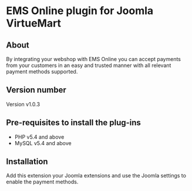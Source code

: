# EMS Online plugin for Joomla VirtueMart

## About

By integrating your webshop with EMS Online you can accept payments from your customers in an easy and trusted manner with all relevant payment methods supported.

## Version number
Version v1.0.3

## Pre-requisites to install the plug-ins 
* PHP v5.4 and above
* MySQL v5.4 and above

## Installation
Add this extension your Joomla extensions and use the Joomla settings to enable the payment methods.
